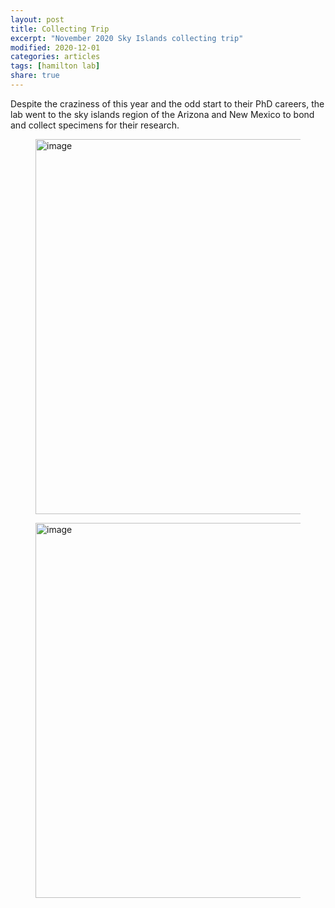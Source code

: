 ```yaml
---
layout: post
title: Collecting Trip
excerpt: "November 2020 Sky Islands collecting trip"
modified: 2020-12-01
categories: articles
tags: [hamilton lab]
share: true
---
```


Despite the craziness of this year and the odd start to their PhD careers, the lab went to the sky islands region of the Arizona and New Mexico to bond and collect specimens for their research.
<figure>
	<a href="{{ site.url }}/images/Erik_Karina_01.jpg"><img src="{{ site.url }}/images/Erik_Karina_01.jpg" alt="image" width="600" height=""> </a>
</figure>

<figure>
	<a href="{{ site.url }}/images/Erik_Karina_02.jpg"><img src="{{ site.url }}/images/Erik_Karina_02.jpg" alt="image" width="600" height=""> </a>
</figure>
